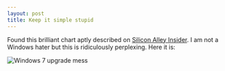 ```yaml
---
layout: post
title: Keep it simple stupid
---
```


Found this brilliant chart aptly described on [Silicon Alley Insider](<http://www.businessinsider.com/chart-of-the-day-microsofts-windows-7-upgrade-mess-2009-8>). I am not a Windows hater but this is ridiculously perplexing. Here it is:

![Windows 7 upgrade mess](<http://static.businessinsider.com/~~/f?id=4a7c8da3001c2e3f10dfef11>)